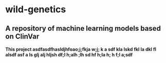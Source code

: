 # wild-genetics
## A repository of machine learning models based on ClinVar

#### This project asdfasdfhasldjhfoao;j;fkja w;j; k a sdf  kla lskd fkl la dkl fl alsdf  asf a ls glj alj hljsh df;l h;alh ;lh sd hf h;la h; h f;l a;sdf
